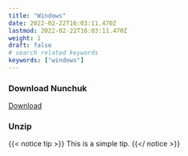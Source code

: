 ```yaml
---
title: "Windows"
date: 2022-02-22T16:03:11.470Z
lastmod: 2022-02-22T16:03:11.470Z
weight: 1
draft: false
# search related keywords
keywords: ["windows"]
---
```


### Download Nunchuk

[Download](https://nunchuk-downloads.s3.ap-southeast-1.amazonaws.com/v1.9.6/nunchuk-windows-v1.9.6.zip)

### Unzip
{{< notice tip >}}
  This is a simple tip.
{{</ notice >}}



